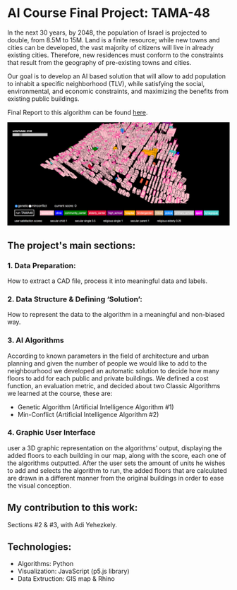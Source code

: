 # AI Course Final Project: TAMA-48
In the next 30 years, by 2048, the population of Israel is projected to double, from 8.5M to 15M.
Land is a finite resource; while new towns and cities can be developed, the vast majority of citizens
will live in already existing cities. Therefore, new residences must conform to the constraints that
result from the geography of pre-existing towns and cities.

Our goal is to develop an AI based solution that will allow to add population to inhabit a specific neighborhood (TLV), while satisfying the social, environmental, and economic constraints, and maximizing the benefits from existing public buildings.

Final Report to this algorithm can be found [here](/Final_Report%20_Tama48.pdf).

![Alt text](/figures/gui.png?raw=true "GUI")

## The project's main sections:

### 1. Data Preparation: 

How to extract a CAD file, process it into meaningful data and labels.

### 2. Data Structure & Defining ‘Solution’: 

How to represent the data to the algorithm in a meaningful and non-biased way. 

### 3. AI Algorithms
According to known parameters in the field of architecture and urban planning and given the number of people we would like to add to the neighbourhood we developed an
automatic solution to decide how many floors to add for each public and private buildings. We defined a cost function, an evaluation metric, and decided about two Classic Algorithms we learned at the course, these are:

   - Genetic Algorithm (Artificial Intelligence Algorithm #1)
   - Min-Conflict (Artificial Intelligence Algorithm #2)

### 4.  Graphic User Interface
user a 3D graphic representation on the algorithms’ output, displaying the added floors to each building in our map, along with the score, each one of
the algorithms outputted. After the user sets the amount of units he wishes to add and selects the algorithm to run, the added floors that are calculated are drawn in a different manner from the original buildings in order to ease the visual conception.

## My contribution to this work:
Sections #2 & #3, with Adi Yehezkely.

## Technologies:
- Algorithms: Python
- Visualization: JavaScript (p5.js library)
- Data Extruction: GIS map & Rhino
